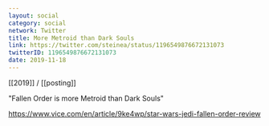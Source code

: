 ```yaml
---
layout: social
category: social
network: Twitter
title: More Metroid than Dark Souls
link: https://twitter.com/steinea/status/1196549876672131073
twitterID: 1196549876672131073
date: 2019-11-18
---
```


[[2019]] / [[posting]]

"Fallen Order is more Metroid than Dark Souls"

<https://www.vice.com/en/article/9ke4wp/star-wars-jedi-fallen-order-review>
